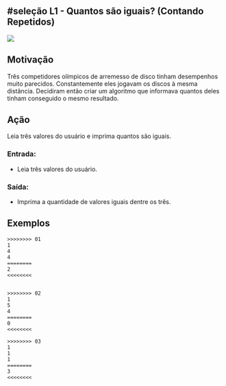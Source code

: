 ## #seleção L1 - Quantos são iguais? (Contando Repetidos)

[](solver.c)
![](__capa.jpg)

## Motivação

Três competidores olímpicos de arremesso de disco tinham desempenhos muito parecidos. Constantemente eles jogavam os discos à mesma distância. Decidiram então criar um algoritmo que informava quantos deles tinham conseguido o mesmo resultado.

## Ação

Leia três valores do usuário e imprima quantos são iguais.

### Entrada:
- Leia três valores do usuário.

### Saída:
- Imprima a quantidade de valores iguais dentre os três.


## Exemplos

```
>>>>>>>> 01
1
4
4
========
2
<<<<<<<<


>>>>>>>> 02
1
5
4
========
0
<<<<<<<<

>>>>>>>> 03
1
1
1
========
3
<<<<<<<<
```


